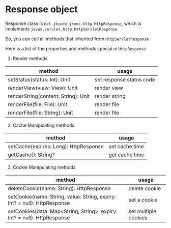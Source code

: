 # Response object

Response class is `net.jkcode.jkmvc.http.HttpResponse`, which is implements `javax.servlet.http.HttpServletResponse`

So, you can call all methods that inherited from `HttpServletResponse`

Here is a list of the properties and methods special in `HttpResponse`

1. Render methods

method | usage
--- | ---
setStatus(status: Int): Unit | set response status code
renderView(view: View): Unit | render view
renderString(content: String): Unit | render string
renderFile(file: File): Unit | render file
renderFile(file: String): Unit | render file

2. Cache Manipulating methods

method | usage
--- | ---
setCache(expires: Long): HttpResponse | set cache time
getCache(): String? | get cache time

3. Cookie Manipulating methods

method | usage
--- | ---
deleteCookie(name: String): HttpResponse | delete cookie
setCookie(name: String, value: String, expiry: Int? = null): HttpResponse | set a cookie 
setCookies(data: Map<String, String>, expiry: Int? = null): HttpResponse | set multiple cookies